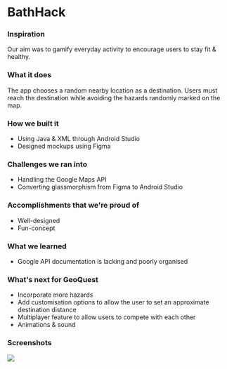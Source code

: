 # BathHack

### Inspiration
Our aim was to gamify everyday activity to encourage users to stay fit & healthy.

### What it does
The app chooses a random nearby location as a destination. Users must reach the destination while avoiding the hazards randomly marked on the map.

### How we built it
- Using Java & XML through Android Studio
- Designed mockups using Figma

### Challenges we ran into
- Handling the Google Maps API
- Converting glassmorphism from Figma to Android Studio

### Accomplishments that we're proud of
- Well-designed
- Fun-concept

### What we learned
- Google API documentation is lacking and poorly organised

### What's next for GeoQuest
- Incorporate more hazards
- Add customisation options to allow the user to set an approximate destination distance
- Multiplayer feature to allow users to compete with each other
- Animations & sound

### Screenshots

<img src="https://github.com/mansatCode/BathHack/tree/master/Screenshots/Figma_design.png?raw=true"/>
